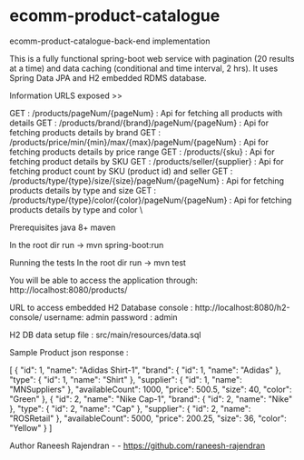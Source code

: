 # ecomm-product-catalogue
ecomm-product-catalogue-back-end implementation

This is a fully functional spring-boot web service with pagination (20 results at a time) and data caching (conditional and time interval, 2 hrs). It uses Spring Data JPA and H2 embedded RDMS database.

Information
URLS exposed >>

GET : /products/pageNum/{pageNum} : Api for fetching all products with details
GET : /products/brand/{brand}/pageNum/{pageNum} : Api for fetching products details by brand
GET : /products/price/min/{min}/max/{max}/pageNum/{pageNum} : Api for fetching products details by price range
GET : /products/{sku} : Api for fetching product details by SKU
GET : /products/seller/{supplier} : Api for fetching product count by SKU (product id) and seller
GET : /products/type/{type}/size/{size}/pageNum/{pageNum} : Api for fetching products details by type and size
GET : /products/type/{type}/color/{color}/pageNum/{pageNum} : Api for fetching products details by type and color \

Prerequisites
java 8+ 
maven

In the root dir run -> 
mvn spring-boot:run

Running the tests
In the root dir run ->
mvn test

You will be able to access the application through:
http://localhost:8080/products/<api-relative-url>
  
URL to access embedded H2 Database console :
http://localhost:8080/h2-console/
username: admin
password : admin

H2 DB data setup file :
src/main/resources/data.sql

Sample Product json response :

[
    {
        "id": 1,
        "name": "Adidas Shirt-1",
        "brand": {
            "id": 1,
            "name": "Adidas"
        },
        "type": {
            "id": 1,
            "name": "Shirt"
        },
        "supplier": {
            "id": 1,
            "name": "MNSuppliers"
        },
        "availableCount": 1000,
        "price": 500.5,
        "size": 40,
        "color": "Green"
    },
    {
        "id": 2,
        "name": "Nike Cap-1",
        "brand": {
            "id": 2,
            "name": "Nike"
        },
        "type": {
            "id": 2,
            "name": "Cap"
        },
        "supplier": {
            "id": 2,
            "name": "ROSRetail"
        },
        "availableCount": 5000,
        "price": 200.25,
        "size": 36,
        "color": "Yellow"
    }
]
  

Author
Raneesh Rajendran - - https://github.com/raneesh-rajendran
